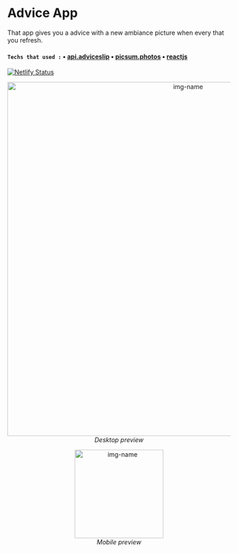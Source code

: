 # Advice App
That app gives you a advice with a new ambiance picture when every that you refresh.

#### `Techs that used :` &bull; [api.adviceslip](https://api.adviceslip.com/) &bull; [picsum.photos](https://picsum.photos/) &bull; [reactjs](https://github.com/facebook/react)

[![Netlify Status](https://api.netlify.com/api/v1/badges/9e80446c-b150-4fd3-9e5f-a6b6619a72d3/deploy-status)](https://advise.hasantezcan.dev/)


<p align="center">
  <img alt="img-name" src="images/preview-desktop.gif" width="800">
  <br>
	<em>Desktop preview</em>
</p>



<p align="center">
  <img alt="img-name" src="images/preview-mobile.gif" width="200">
  <br>
	<em>Mobile preview</em>
</p>

